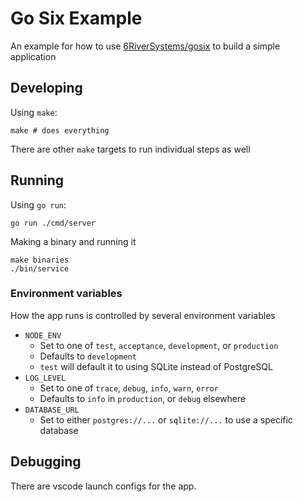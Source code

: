 # Go Six Example

An example for how to use [6RiverSystems/gosix](gosix) to build a simple
application

## Developing

Using `make`:

    make # does everything

There are other `make` targets to run individual steps as well

## Running

Using `go run`:

    go run ./cmd/server

Making a binary and running it

    make binaries
    ./bin/service

### Environment variables

How the app runs is controlled by several environment variables

- `NODE_ENV`
  - Set to one of `test`, `acceptance`, `development`, or `production`
  - Defaults to `development`
  - `test` will default it to using SQLite instead of PostgreSQL
- `LOG_LEVEL`
  - Set to one of `trace`, `debug`, `info`, `warn`, `error`
  - Defaults to `info` in `production`, or `debug` elsewhere
- `DATABASE_URL`
  - Set to either `postgres://...` or `sqlite://...` to use a specific database

## Debugging

There are vscode launch configs for the app.

